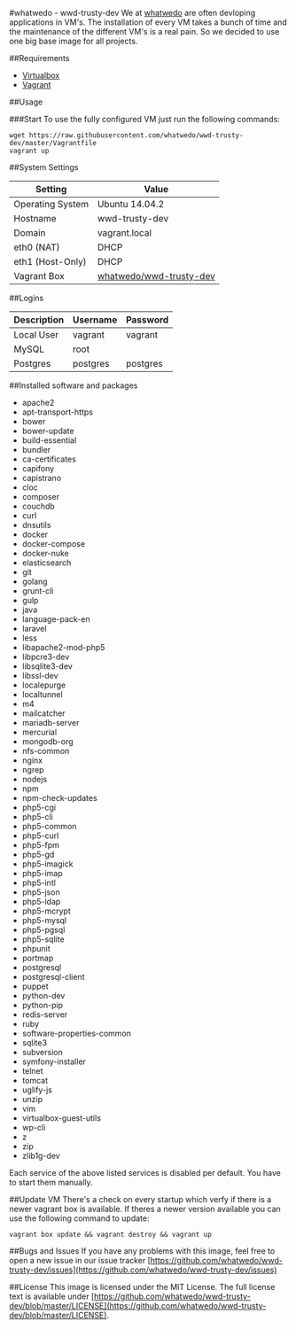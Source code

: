 #whatwedo - wwd-trusty-dev
We at [whatwedo](https://whatwedo.ch/) are often devloping applications in VM's. The installation of every VM takes a bunch of time and the maintenance of the different VM's is a real pain. So we decided to use one big base image for all projects.

##Requirements
* [Virtualbox](https://www.virtualbox.org/)
* [Vagrant](https://www.vagrantup.com/)

##Usage

###Start
To use the fully configured VM just run the following commands:

```
wget https://raw.githubusercontent.com/whatwedo/wwd-trusty-dev/master/Vagrantfile
vagrant up
```


##System Settings

| Setting | Value |
|---|---|
| Operating System | Ubuntu 14.04.2 |
| Hostname | wwd-trusty-dev |
| Domain | vagrant.local |
| eth0 (NAT) | DHCP |
| eth1 (Host-Only)  | DHCP |
| Vagrant Box | [whatwedo/wwd-trusty-dev](https://atlas.hashicorp.com/whatwedo/boxes/wwd-trusty-dev) |

##Logins

| Description | Username | Password |
|---|---|---|
| Local User | vagrant | vagrant |
| MySQL | root | <empty> |
| Postgres | postgres | postgres |

##Installed software and packages

* apache2
* apt-transport-https
* bower
* bower-update
* build-essential
* bundler
* ca-certificates
* capifony
* capistrano
* cloc
* composer
* couchdb
* curl
* dnsutils
* docker
* docker-compose
* docker-nuke
* elasticsearch
* git
* golang
* grunt-cli
* gulp
* java
* language-pack-en
* laravel
* less
* libapache2-mod-php5
* libpcre3-dev
* libsqlite3-dev
* libssl-dev
* localepurge
* localtunnel
* m4
* mailcatcher
* mariadb-server
* mercurial
* mongodb-org
* nfs-common
* nginx
* ngrep
* nodejs
* npm
* npm-check-updates
* php5-cgi
* php5-cli
* php5-common
* php5-curl
* php5-fpm
* php5-gd
* php5-imagick
* php5-imap
* php5-intl
* php5-json
* php5-ldap
* php5-mcrypt
* php5-mysql
* php5-pgsql
* php5-sqlite
* phpunit
* portmap
* postgresql
* postgresql-client
* puppet
* python-dev
* python-pip
* redis-server
* ruby
* software-properties-common
* sqlite3
* subversion
* symfony-installer
* telnet
* tomcat
* uglify-js
* unzip
* vim
* virtualbox-guest-utils
* wp-cli
* z
* zip
* zlib1g-dev

Each service of the above listed services is disabled per default. You have to start them manually.

##Update VM
There's a check on every startup which verfy if there is a newer vagrant box is available. If theres a newer version available you can use the following command to update:

```
vagrant box update && vagrant destroy && vagrant up
```

##Bugs and Issues
If you have any problems with this image, feel free to open a new issue in our issue tracker [https://github.com/whatwedo/wwd-trusty-dev/issues](https://github.com/whatwedo/wwd-trusty-dev/issues)

##License
This image is licensed under the MIT License. The full license text is available under [https://github.com/whatwedo/wwd-trusty-dev/blob/master/LICENSE](https://github.com/whatwedo/wwd-trusty-dev/blob/master/LICENSE).
